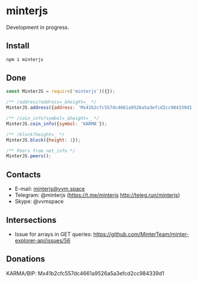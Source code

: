# minterjs

Development in progress.

## Install

```bash
npm i minterjs
```

## Done

```js
const MinterJS = require('minterjs')({});

/** /address?address=_&height=_ */
MinterJS.address({address: 'Mx41b2cfc557dc4661a9526a5a3efcd2cc984339d1'});

/** /coin_info?symbol=_&height=_ */
MinterJS.coin_info({symbol: 'KARMA'});

/** /block?height=_ */
MinterJS.block({height: 1});

/** Peers from net_info */
MinterJS.peers();

```

## Contacts

- E-mail: minterjs@vvm.space
- Telegram: @minterjs (https://t.me/minterjs http://teleg.run/minterjs)
- Skype: @vvmspace

## Intersections

- Issue for arrays in GET queries: https://github.com/MinterTeam/minter-explorer-api/issues/56

## Donations

KARMA/BIP: Mx41b2cfc557dc4661a9526a5a3efcd2cc984339d1
